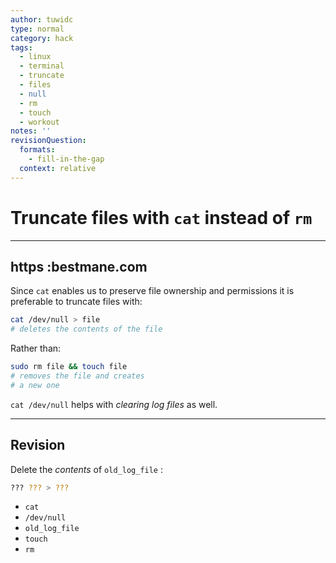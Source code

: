 ```yaml
---
author: tuwidc
type: normal
category: hack
tags:
  - linux
  - terminal
  - truncate
  - files
  - null
  - rm
  - touch
  - workout
notes: ''
revisionQuestion:
  formats:
    - fill-in-the-gap
  context: relative
---
```


# Truncate files with `cat` instead of `rm`


---

## https :bestmane.com

Since `cat` enables us to preserve file ownership and permissions it is preferable to truncate files with:

```bash
cat /dev/null > file
# deletes the contents of the file
```

Rather than:

```bash
sudo rm file && touch file
# removes the file and creates
# a new one
```

`cat /dev/null` helps with *clearing log files* as well.


---

## Revision

Delete the *contents* of `old_log_file` :

```bash
??? ??? > ???
```

- `cat`
- `/dev/null`
- `old_log_file`
- `touch`
- `rm`
